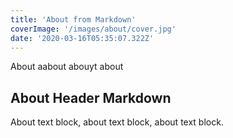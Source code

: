 ```yaml
---
title: 'About from Markdown'
coverImage: '/images/about/cover.jpg'
date: '2020-03-16T05:35:07.322Z'
---
```


About aabout abouyt about

## About Header Markdown

About text block, about text block, about text block.
